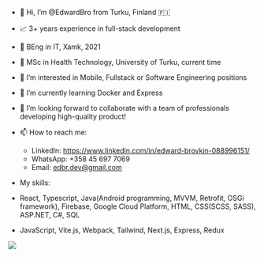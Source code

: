 - 👋 Hi, I’m @EdwardBro from Turku, Finland :finland:
- 📈 3+ years experience in full-stack development
- 📜 BEng in IT, Xamk, 2021
- 📜 MSc in Health Technology, University of Turku, current time

- 👀 I’m interested in Mobile, Fullstack or Software Engineering positions
- 🌱 I’m currently learning Docker and Express
- 💞️ I’m looking forward to collaborate with a team of professionals developing high-quality product!
- 📫 How to reach me:

  -  LinkedIn: https://www.linkedin.com/in/edward-brovkin-088996151/
  -  WhatsApp: +358 45 697 7069
  -  Email: edbr.dev@gmail.com

- My skills:
- React, Typescript, Java(Android programming, MVVM, Retrofit, OSGi framework), Firebase, Google Cloud Platform, HTML, CSS(SCSS, SASS), ASP.NET, C#, SQL
- JavaScript, Vite.js, Webpack, Tailwind, Next.js, Express, Redux

![](https://komarev.com/ghpvc/?username=edwardbro&color=red)

<!---
EdwardBro/EdwardBro is a ✨ special ✨ repository because its `README.md` (this file) appears on your GitHub profile.
You can click the Preview link to take a look at your changes.
--->
